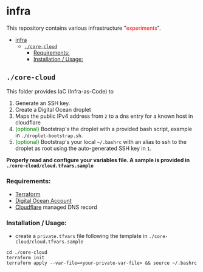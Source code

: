 # infra

This repository contains various infrastructure "<span style="color:red">experiments</span>".

- [infra](#infra)
  - [`./core-cloud`](#core-cloud)
    - [Requirements:](#requirements)
    - [Installation / Usage:](#installation--usage)


## `./core-cloud`

This folder provides IaC (Infra-as-Code) to 
1. Generate an SSH key.
2. Create a Digital Ocean droplet  
3. Maps the public IPv4 address from `2` to a dns entry for a known host in cloudflare
4. <span style="color:green">(optional)</span> Bootstrap's the droplet with a provided bash script, example in `./droplet-bootstrap.sh`.
5. <span style="color:green">(optional)</span> Bootstrap's your local `~/.bashrc` with an alias to ssh to the droplet as root using the auto-generated SSH key in `1`.

**Properly read and configure your variables file. A sample is provided in `./core-cloud/cloud.tfvars.sample`**


### Requirements: 

* [Terraform](https://developer.hashicorp.com/terraform/tutorials/aws-get-started/install-cli)
* [Digital Ocean Account](https://m.do.co/c/05f6cbbc106b)
* [Cloudflare](https://www.cloudflare.com/) managed DNS record

### Installation / Usage:

* create a `private.tfvars` file following the template in `./core-cloud/cloud.tfvars.sample`

```
cd ./core-cloud
terraform init
terraform apply --var-file=<your-private-var-file> && source ~/.bashrc
```
